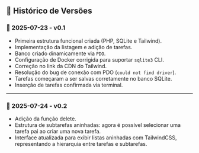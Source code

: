 ## 📅 Histórico de Versões

### 📌 2025-07-23 - v0.1

- Primeira estrutura funcional criada (PHP, SQLite e Tailwind).
- Implementação da listagem e adição de tarefas.
- Banco criado dinamicamente via `PDO`.
- Configuração de Docker corrigida para suportar `sqlite3` CLI.
- Correção no link da CDN do Tailwind.
- Resolução do bug de conexão com PDO (`could not find driver`).
- Tarefas começaram a ser salvas corretamente no banco SQLite.
- Inserção de tarefas confirmada via terminal.

---

### 📌 2025-07-24 - v0.2

- Adição da função delete.
- Estrutura de subtarefas aninhadas: agora é possível selecionar uma tarefa pai ao criar uma nova tarefa.
- Interface atualizada para exibir listas aninhadas com TailwindCSS, representando a hierarquia entre tarefas e subtarefas.
